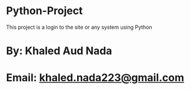# Python-Project
This project is a login to the site or any system using Python

# By: Khaled Aud Nada
# Email: khaled.nada223@gmail.com
